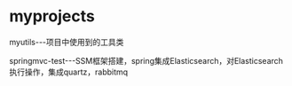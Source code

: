 # myprojects

myutils---项目中使用到的工具类

springmvc-test---SSM框架搭建，spring集成Elasticsearch，对Elasticsearch执行操作，集成quartz，rabbitmq